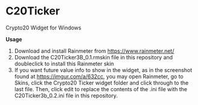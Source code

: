 # C20Ticker
Crypto20 Widget for Windows


**Usage**
1. Download and install Rainmeter from https://www.rainmeter.net/
2. Download the C20Ticker3B_0.1.rmskin file in this repository and doubleclick to install this Rainmeter skin
3. If you want future value info to show in the widget, as in the screenshot found at https://imgur.com/a/632cc, you may open Rainmeter, go to Skins, click the Crypto20 Ticker widget folder and click through to the last file. Then, click edit to replace the contents of the .ini file with the C20Ticker3b_0.2.ini file in this repository.
